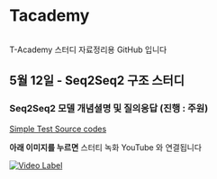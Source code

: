 # Tacademy

<figure class="align-center">
  <img src="https://www.skplanet.com/img/upload/board/2014072410350495436349.png" alt="">
  <figcaption></figcaption>
</figure>

T-Academy 스터디 자료정리용 GitHub 입니다



## 5월 12일 - Seq2Seq2 구조 스터디

### **Seq2Seq2** 모델 개념셜명 및 질의응답 (진행 : 주원)

[Simple Test Source codes](https://github.com/YongBeomKim/Tacademy/tree/master/Juwon)


**아래 이미지를 누르면** 스터티 녹화 YouTube 와 연결됩니다

[![Video Label](https://raw.githubusercontent.com/YongBeomKim/Tacademy/master/data/20180512_rnn.jpg)](https://www.youtube.com/watch?v=EmvyEqJvrvw)

<!-- link tips : https://gist.github.com/ikaruce/29ddbedbdbb04f670ec7 -->




